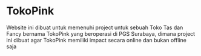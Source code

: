 # TokoPink
Website ini dibuat untuk memenuhi project untuk sebuah Toko Tas dan Fancy bernama TokoPink yang beroperasi di PGS Surabaya, dimana project ini dibuat agar TokoPink memiliki impact secara online dan bukan offline saja

